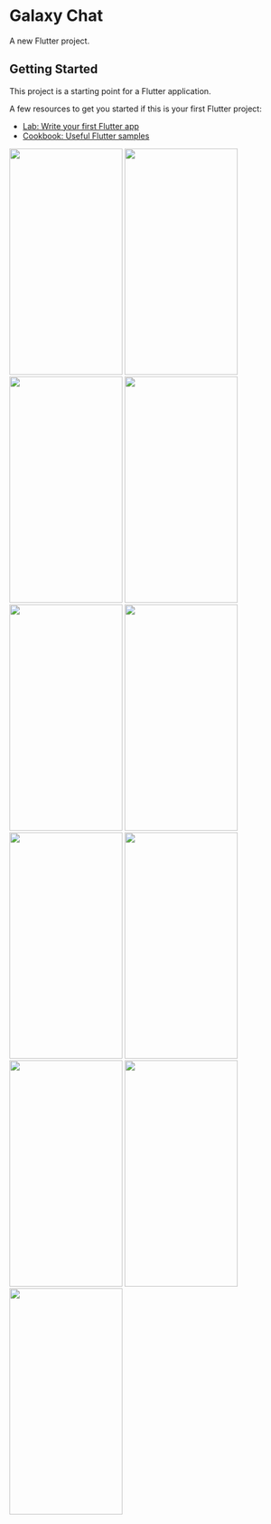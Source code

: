 # Galaxy Chat

A new Flutter project.

## Getting Started

This project is a starting point for a Flutter application.

A few resources to get you started if this is your first Flutter project:

- [Lab: Write your first Flutter app](https://docs.flutter.dev/get-started/codelab)
- [Cookbook: Useful Flutter samples](https://docs.flutter.dev/cookbook)

<img src="https://github.com/sumitFlutter/Chat_App/assets/153794386/5b01fcc4-7b9e-4917-8c30-41a1537f71eb" height="400px"   width="200px"/>
<img src="https://github.com/sumitFlutter/Chat_App/assets/153794386/40b32c88-9662-475d-bca0-784b0226f1e3" height="400px"   width="200px"/>
<img src="https://github.com/sumitFlutter/Chat_App/assets/153794386/00711812-706d-44e9-a0b1-b9e3e215f52f" height="400px"   width="200px"/>
<img src="https://github.com/sumitFlutter/Chat_App/assets/153794386/4f9fcde8-2534-47c6-ac93-cfd5f5246fbb" height="400px"   width="200px"/>
<img src="https://github.com/sumitFlutter/Chat_App/assets/153794386/dfa6304a-09f0-4065-9b3d-50e1c64a6196" height="400px"   width="200px"/>
<img src="https://github.com/sumitFlutter/Chat_App/assets/153794386/9c5cf951-554a-4876-8ebe-1a5ae3a0f07d" height="400px"   width="200px"/>
<img src="https://github.com/sumitFlutter/Chat_App/assets/153794386/2954577a-fb6c-4f34-949e-aa54cca10c4a" height="400px"   width="200px"/>
 <img src="https://github.com/sumitFlutter/Chat_App/assets/153794386/7ae7db81-7533-4896-a516-bc01b7bc5edc" height="400px"   width="200px"/>
<img src="https://github.com/sumitFlutter/Chat_App/assets/153794386/14170529-87b1-448d-8a05-7370da687e7d" height="400px"   width="200px"/>
<img src="https://github.com/sumitFlutter/Chat_App/assets/153794386/fcb8e460-dd66-4d05-86d1-ad04b01399cc" height="400px"   width="200px"/>
<img src="https://github.com/sumitFlutter/Chat_App/assets/153794386/2c63d7c7-9614-4317-b815-6d90fe7a1024" height="400px"   width="200px"/>
